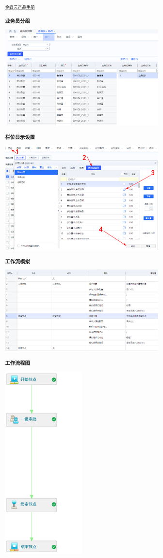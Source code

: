  [金蝶云产品手册](https://help.open.kingdee.com/dokuwiki/lib/exe/detail.php?id=%E9%87%87%E8%B4%AD%E7%AE%A1%E7%90%86&media=pur_%E9%87%87%E8%B4%AD%E6%95%B4%E4%BD%93%E6%B5%81%E7%A8%8B%E5%9B%BE_1_.png)

### 业务员分组



<img src="./imgs/业务员分组.png" alt="业务员分组" style="zoom:100%;" />

### 栏位显示设置

![显示隐藏列](./imgs/显示隐藏列.png)

### 工作流模拟

![模拟测试工作审批](./imgs/模拟测试工作审批.png)

### 工作流程图

![模拟测试工作审批-图](./imgs/模拟测试工作审批-图.png)